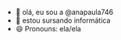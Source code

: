 - 👋 olá, eu sou a @anapaula746
- 👀 estou sursando informática
- 😄 Pronouns: ela/ela

<!---
anapaula746/anapaula746 is a ✨ special ✨ repository because its `README.md` (this file) appears on your GitHub profile.
You can click the Preview link to take a look at your changes.
--->
